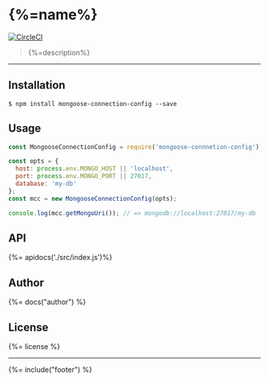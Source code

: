 # {%=name%}

[![CircleCI](https://img.shields.io/circleci/project/github/stefanwalther/mongoose-connection-config.svg)](https://circleci.com/projects/gh/stefanwalther/mongoose-connection-config)

> {%=description%}

---

## Installation

```
$ npm install mongoose-connection-config --save
```

## Usage

```js
const MongooseConnectionConfig = require('mongoose-connnetion-config');

const opts = {
  host: process.env.MONGO_HOST || 'localhost',
  port: process.env.MONGO_PORT || 27017,
  database: 'my-db'
};
const mcc = new MongooseConnectionConfig(opts);

console.log(mcc.getMongoUri()); // => mongodb://localhost:27017/my-db
```

## API

{%= apidocs('./src/index.js')%}

## Author
{%= docs("author") %}

## License
{%= license %}

***

{%= include("footer") %}